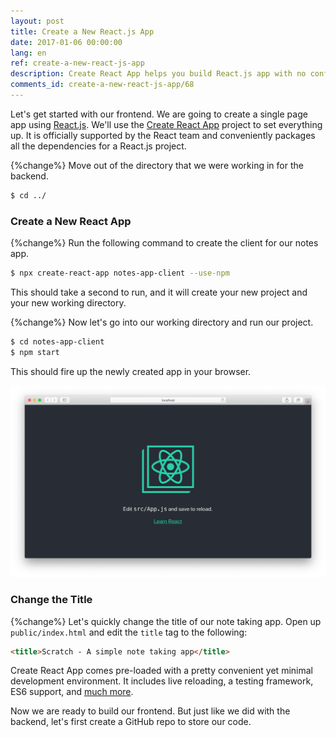 ```yaml
---
layout: post
title: Create a New React.js App
date: 2017-01-06 00:00:00
lang: en
ref: create-a-new-react-js-app
description: Create React App helps you build React.js app with no configuration. Install the Create React App CLI using the NPM package and use the command to start a new React.js project.
comments_id: create-a-new-react-js-app/68
---
```


Let's get started with our frontend. We are going to create a single page app using [React.js](https://facebook.github.io/react/). We'll use the [Create React App](https://github.com/facebookincubator/create-react-app) project to set everything up. It is officially supported by the React team and conveniently packages all the dependencies for a React.js project.

{%change%} Move out of the directory that we were working in for the backend.

``` bash
$ cd ../
```

### Create a New React App

{%change%} Run the following command to create the client for our notes app.

``` bash
$ npx create-react-app notes-app-client --use-npm
```

This should take a second to run, and it will create your new project and your new working directory.

{%change%} Now let's go into our working directory and run our project.

``` bash
$ cd notes-app-client
$ npm start
```

This should fire up the newly created app in your browser.

![New Create React App screenshot](/assets/new-create-react-app.png)

### Change the Title

{%change%} Let's quickly change the title of our note taking app. Open up `public/index.html` and edit the `title` tag to the following:

``` html
<title>Scratch - A simple note taking app</title>
```

Create React App comes pre-loaded with a pretty convenient yet minimal development environment. It includes live reloading, a testing framework, ES6 support, and [much more](https://github.com/facebookincubator/create-react-app#why-use-this).

Now we are ready to build our frontend. But just like we did with the backend, let's first create a GitHub repo to store our code.
